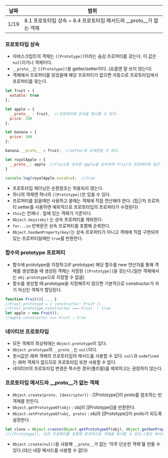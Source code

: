 날짜 | 범위
--- | ---
1/19 | 8.1 프로토타입 상속 ~ 8.4 프로토타입 메서드와 __proto__가 없는 객체

### 프로토타입 상속
- 자바스크립트의 객체는 `[[Prototype]]`이라는 숨김 프로퍼티를 갖는다. 이 값은 `null`이거나 객체이다.
- `__proto__`는 `[[Prototype]]`용 getter/setter이다. (요즘엔 잘 쓰지 않는다)
- 객체에서 프로퍼티를 읽었을때 해당 프로퍼티가 없으면 자동으로 프로토타입에서 프로퍼티를 찾는다.
```javascript
let fruit = {
  eatable: true
};

let apple = {
  __proto__ : fruit,  //프로퍼티에 상속을 명시할 수 있다.
  price: 200
};

let banana = {
  price: 300
};

banana.__proto__ = fruit;  //setter로 상속받을 수 있다.

let royalApple = {
  __proto__: apple  //fruit을 상속한 apple을 상속하여 fruit의 프로퍼티에 접근 가능하다.
}

console.log(royalApple.eatable);  //true
```
- 프로토타입 체이닝은 순환참조는 허용되지 않는다.
- 하나의 객체엔 하나의 `[[Prototype]]`만 있을 수 있다.
- 프로퍼티를 읽을때만 사용하고 쓸때는 객체에 직접 연산해야 한다. (접근자 프로퍼티 setter를 사용하면 예외적으로 프로토타입의 프로퍼티가 수정된다)
- `this`는 언제나 . 앞에 있는 객체가 기준이다.
- `Object.keys(obj)` 는 상속 프로퍼티를 제외한다.
- `for...in` 반복문은 상속 프로퍼티를 포함해 순회한다.
- `Object.hasOwnProperty(key)`는 상속 프로퍼티가 아니고 객체에 직접 구현되어있는 프로퍼티일때만 `true`를 반환한다.

### 함수의 prototype 프로퍼티
- 함수에 prototype을 지정하고(F.prototype) 해당 함수를 new 연산자를 통해 객체를 생성했을 때 생성된 객체는 지정된 `[[Prototype]]`을 갖는다.(일반 객체에서는 `obj.prototype`으로 지정할 수 없음)
- 함수를 생성할 때 prototype을 지정해주지 않으면 기본적으로 constructor가 자기 자신인 객체가 할당된다.
```javascript
function Fruit(){ ... }
//Fruit.prototype = { constructor: Fruit };
//Fruit.prototype.constructor === Fruit  : true
let apple = new Fruit();
//apple.constructor === Fruit : true
```

### 네이티브 프로토타입
- 모든 객체의 최상위에는 `Object.prototype`이 있다.
- `Object.prototype`의 `__proto__`는 `null`이다.
- 원시값은 래퍼 객체의 프로토타입의 메서드를 사용할 수 있다. `null`과 `undefined`는 래퍼 객체가 없으므로 프로토타입 또한  사용할 수 없다.
- 네이티브의 프로토타입 변경은 특수한 경우(폴리필)를 제외하고는 권장하지 않는다.

### 프로토타입 메서드와 __proto__가 없는 객체
- `Object.create(proto, [descriptor])` : [[Prototype]]이 proto를 참조하는 빈 객체를 만든다.
- `Object.getPrototypeOf(obj)` : obj의 [[Prototype]]을 반환한다.
- `Object.setPrototypeOf(obj, proto)` : obj의 [[Prototype]]이 proto가 되도록 설정한다.
```javascript
let clone = Object.create(Object.getPrototypeOf(obj), Object.getOwnPropertyDescriptor(obj));
//[[Prototype]], 모든 프로퍼티를 포함헤 효과적으로 객체를 복사할 수 있다.(얕은 복사)
```
- `Object.create(null)`을 사용해 `__proto__`가 없는 '아주 단순한 객체'를 만들 수 있다.(대신 내장 메서드를 사용할 수 없다)
